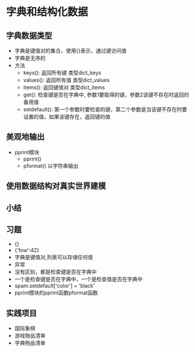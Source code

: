 # 字典和结构化数据
## 字典数据类型
- 字典是键值对的集合，使用{}表示，通过键访问值
- 字典是无序的
- 方法
    - keys(): 返回所有键 类型dict_keys
    - values(): 返回所有值 类型dict_values
    - items(): 返回键值对 类型dict_items
    - get(): 检查键是否在字典中, 参数1要取得的键，参数2该键不存在时返回的备用值
    - setdefault(): 第一个参数时要检查的键，第二个参数是当该键不存在时要设置的值，如果该键存在，返回键的值
## 美观地输出
- pprint模块
    - pprint()
    - pformat() 以字符串输出
## 使用数据结构对真实世界建模
## 小结
## 习题
- {}
- {'fow':42}
- 字典是键值对,列表可以存储任何值
- 异常
- 没有区别，都是检查键是否在字典中
- 一个是检查键是否在字典中，一个是检查值是否在字典中
- spam.setdefault['color'] = 'black'
- pprint模块的pprint函数pformat函数
## 实践项目
- 国际象棋
- 游戏物品清单
- 字典物品清单
